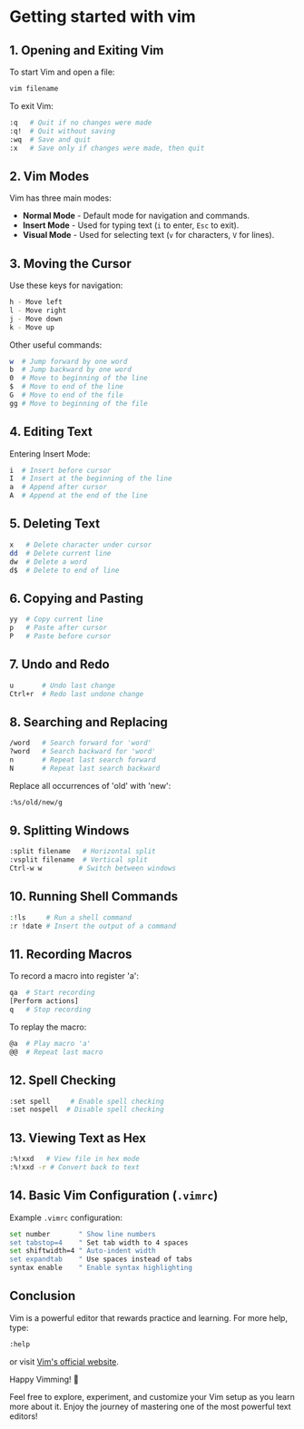 # Getting started with vim

## 1. Opening and Exiting Vim

To start Vim and open a file:

```sh
vim filename
```

To exit Vim:

```sh
:q   # Quit if no changes were made
:q!  # Quit without saving
:wq  # Save and quit
:x   # Save only if changes were made, then quit
```

## 2. Vim Modes

Vim has three main modes:

- **Normal Mode** - Default mode for navigation and commands.
- **Insert Mode** - Used for typing text (`i` to enter, `Esc` to exit).
- **Visual Mode** - Used for selecting text (`v` for characters, `V` for lines).

## 3. Moving the Cursor

Use these keys for navigation:

```sh
h - Move left
l - Move right
j - Move down
k - Move up
```

Other useful commands:

```sh
w  # Jump forward by one word
b  # Jump backward by one word
0  # Move to beginning of the line
$  # Move to end of the line
G  # Move to end of the file
gg # Move to beginning of the file
```

## 4. Editing Text

Entering Insert Mode:

```sh
i  # Insert before cursor
I  # Insert at the beginning of the line
a  # Append after cursor
A  # Append at the end of the line
```

## 5. Deleting Text

```sh
x   # Delete character under cursor
dd  # Delete current line
dw  # Delete a word
d$  # Delete to end of line
```

## 6. Copying and Pasting

```sh
yy  # Copy current line
p   # Paste after cursor
P   # Paste before cursor
```

## 7. Undo and Redo

```sh
u       # Undo last change
Ctrl+r  # Redo last undone change
```

## 8. Searching and Replacing

```sh
/word   # Search forward for 'word'
?word   # Search backward for 'word'
n       # Repeat last search forward
N       # Repeat last search backward
```

Replace all occurrences of 'old' with 'new':

```sh
:%s/old/new/g
```

## 9. Splitting Windows

```sh
:split filename   # Horizontal split
:vsplit filename  # Vertical split
Ctrl-w w         # Switch between windows
```

## 10. Running Shell Commands

```sh
:!ls     # Run a shell command
:r !date # Insert the output of a command
```

## 11. Recording Macros

To record a macro into register 'a':

```sh
qa  # Start recording
[Perform actions]
q   # Stop recording
```

To replay the macro:

```sh
@a  # Play macro 'a'
@@  # Repeat last macro
```

## 12. Spell Checking

```sh
:set spell     # Enable spell checking
:set nospell  # Disable spell checking
```

## 13. Viewing Text as Hex

```sh
:%!xxd   # View file in hex mode
:%!xxd -r # Convert back to text
```

## 14. Basic Vim Configuration (`.vimrc`)

Example `.vimrc` configuration:

```sh
set number       " Show line numbers
set tabstop=4    " Set tab width to 4 spaces
set shiftwidth=4 " Auto-indent width
set expandtab    " Use spaces instead of tabs
syntax enable    " Enable syntax highlighting
```

## Conclusion

Vim is a powerful editor that rewards practice and learning. For more help, type:

```sh
:help
```

or visit [Vim's official website](https://www.vim.org/).

Happy Vimming! 🎉

Feel free to explore, experiment, and customize your Vim setup as you learn more about it. Enjoy the journey of mastering one of the most powerful text editors!
